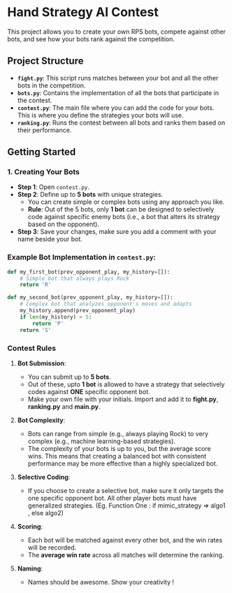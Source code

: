 # Hand Strategy AI Contest

This project allows you to create your own RPS bots, compete against other bots, and see how your bots rank against the competition. 

## Project Structure

- **`fight.py`**: This script runs matches between your bot and all the other bots in the competition.
- **`bots.py`**: Contains the implementation of all the bots that participate in the contest.
- **`contest.py`**: The main file where you can add the code for your bots. This is where you define the strategies your bots will use.
- **`ranking.py`**: Runs the contest between all bots and ranks them based on their performance.

## Getting Started

### 1. Creating Your Bots

- **Step 1**: Open `contest.py`.
- **Step 2**: Define up to **5 bots** with unique strategies.
  - You can create simple or complex bots using any approach you like.
  - **Rule**: Out of the 5 bots, only **1 bot** can be designed to selectively code against specific enemy bots (i.e., a bot that alters its strategy based on the opponent).
- **Step 3**: Save your changes, make sure you add a comment with your name beside your bot.

### Example Bot Implementation in `contest.py`:
```python
def my_first_bot(prev_opponent_play, my_history=[]):
    # Simple bot that always plays Rock
    return 'R'

def my_second_bot(prev_opponent_play, my_history=[]):
    # Complex bot that analyzes opponent's moves and adapts
    my_history.append(prev_opponent_play)
    if len(my_history) > 5:
        return 'P'
    return 'S'
```
### Contest Rules

1. **Bot Submission**:
   - You can submit up to **5 bots**.
   - Out of these, upto **1 bot** is allowed to have a strategy that selectively codes against **ONE** specific opponent bot.
   - Make your own file with your initials. Import and add it to **fight.py**, **ranking.py** and **main.py**.
2. **Bot Complexity**:
   - Bots can range from simple (e.g., always playing Rock) to very complex (e.g., machine learning-based strategies).
   - The complexity of your bots is up to you, but the average score wins. This means that creating a balanced bot with consistent performance may be more effective than a highly specialized bot.

3. **Selective Coding**:
   - If you choose to create a selective bot, make sure it only targets the one specific opponent bot. All other player bots must have generalized strategies. (Eg. Function One : if mimic_strategy => algo1 , else algo2)

4. **Scoring**:
   - Each bot will be matched against every other bot, and the win rates will be recorded.
   - The **average win rate** across all matches will determine the ranking.
5. **Naming**:
   - Names should be awesome. Show your creativity !


